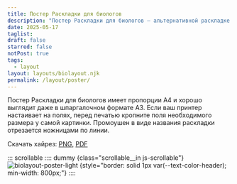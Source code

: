 ```yaml
---
title: Постер Раскладки для биологов
description: "Постер Раскладки для биологов — альтернативной раскладке с полезными для биологов символами: правильные кавычки и тире, греческие буквы, подстрочные и надстрочные цифры, математические знаки и стрелочки."
date: 2025-05-17
taglist: 
draft: false
starred: false
notPost: true
tags:
  - layout
layout: layouts/biolayout.njk
permalink: /layout/poster/
---
```

Постер Раскладки для биологов имеет пропорции А4 и хорошо выглядит даже в шпаргалочном формате А3. Если ваш принтер настаивает на полях, перед печатью кропните поля необходимого размера у самой картинки. Промоушен в виде названия раскладки отрезается ножницами по линии.


Скачать хайрез: [PNG,](biolayout-poster.png) [PDF](biolayout-poster.pdf)

::: scrollable
:::: dummy {class="scrollable__in js-scrollable"}
![biolayout-poster-light](biolayout-poster-light.png) {style="border: solid 1px var(--text-color-header); min-width: 800px;"}
::::